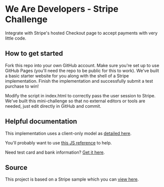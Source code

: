 # We Are Developers - Stripe Challenge

Integrate with Stripe's hosted Checkout page to accept payments with very little code.

## How to get started

Fork this repo into your own GitHub account. Make sure you're set up to use GitHub Pages (you'll need the repo to be public for this to work). We've built a basic starter website for you along with the shell of a Stripe implementation. Finish the implementation and successfully submit a test purchase to win!

Modify the script in index.html to correctly pass the user session to Stripe. We've built this mini-challenge so that no external editors or tools are needed, just edit directly in GitHub and commit.

## Helpful documentation

This implementation uses a client-only model as [detailed here](https://stripe.com/docs/payments/checkout/client).

You'll probably want to use [this JS reference](https://stripe.com/docs/js/checkout/redirect_to_checkout) to help.

Need test card and bank information? [Get it here](https://stripe.com/docs/testing).

## Source

This project is based on a Stripe sample which you can [view here](https://github.com/stripe-samples/github-pages-stripe-checkout).

